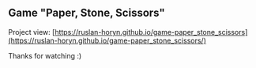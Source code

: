 ## Game "Paper, Stone, Scissors"

Project view: [https://ruslan-horyn.github.io/game-paper_stone_scissors](https://ruslan-horyn.github.io/game-paper_stone_scissors/)

Thanks for watching :)

